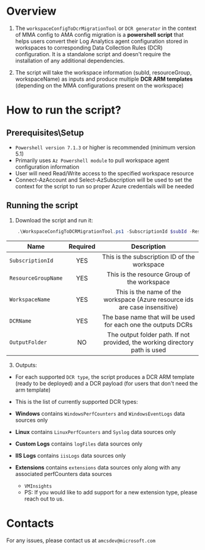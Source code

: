 # Overview

1. The `workspaceConfigToDcrMigrationTool` or `DCR generator` in the context of MMA config to AMA config migration is a **powershell script**  that helps users convert their Log Analytics agent configuration stored in workspaces to corresponding Data Collection Rules (DCR) configuration.
It is a standalone script and doesn't require the installation of any additional dependencies.

2. The script will take the workspace information (subId, resourceGroup, workspaceName) as inputs and produce multiple **DCR ARM templates** (depending on the MMA configurations present on the workspace)


# How to run the script?

## Prerequisites\Setup

- `Powershell version 7.1.3` or higher is recommended (minimum version 5.1)
- Primarily uses `Az Powershell module` to pull workspace agent configuration information
- User will need Read/Write access to the specified workspace resource
- Connect-AzAccount and Select-AzSubscription will be used to set the context for the script to run so proper Azure credentials will be needed

## Running the script

1. Download the script and run it:

```powershell
	.\WorkspaceConfigToDCRMigrationTool.ps1 -SubscriptionId $subId -ResourceGroupName $rgName -WorkspaceName $workspaceName -DCRName $dcrName -OutputFolder $outputFolderPath
```

| Name                    | Required  | Description                                                                   |
| ----------------------- |:---------:|:-----------------------------------------------------------------------------:|
| `SubscriptionId`        | YES       | This is the subscription ID of the workspace                                  |
| `ResourceGroupName`     | YES       | This is the resource Group of the workspace                                   |
| `WorkspaceName`         | YES       | This is the name of the workspace (Azure resource ids are case insensitive)   |
| `DCRName`               | YES       | The base name that will be used for each one the outputs DCRs                 |
| `OutputFolder`          | NO        | The output folder path. If not provided, the working directory path is used   |

3. Outputs:
 -  For each supported `DCR type`, the script produces a DCR ARM template (ready to be deployed) and a DCR payload (for users that don't need the arm template)

 - This is the list of currently supported DCR types:
  - **Windows** contains `WindowsPerfCounters` and `WindowsEventLogs` data sources only
  - **Linux** contains `LinuxPerfCounters` and `Syslog` data sources only
  - **Custom Logs** contains `logFiles` data sources only
  - **IIS Logs** contains `iisLogs` data sources only
  - **Extensions** contains `extensions` data sources only along with any associated perfCounters data sources
    - `VMInsights` 
    - PS: If you would like to add support for a new extension type, please reach out to us.

# Contacts
For any issues, please contact us at `amcsdev@microsoft.com`